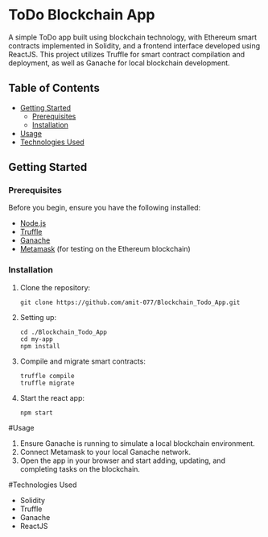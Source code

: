 # ToDo Blockchain App

A simple ToDo app built using blockchain technology, with Ethereum smart contracts implemented in Solidity, and a frontend interface developed using ReactJS. 
This project utilizes Truffle for smart contract compilation and deployment, as well as Ganache for local blockchain development.

## Table of Contents

- [Getting Started](#getting-started)
  - [Prerequisites](#prerequisites)
  - [Installation](#installation)
- [Usage](#usage)
- [Technologies Used](#technologies-used)

## Getting Started

### Prerequisites

Before you begin, ensure you have the following installed:

- [Node.js](https://nodejs.org/)
- [Truffle](https://www.trufflesuite.com/truffle)
- [Ganache](https://www.trufflesuite.com/ganache)
- [Metamask](https://metamask.io/) (for testing on the Ethereum blockchain)
  
### Installation

1. Clone the repository:

   ```
   git clone https://github.com/amit-077/Blockchain_Todo_App.git
   ```
2. Setting up:
   ```
   cd ./Blockchain_Todo_App
   cd my-app
   npm install
   ```
3. Compile and migrate smart contracts:
   ```
   truffle compile
   truffle migrate
   ```
4. Start the react app:
   ```
   npm start
   ```

#Usage
1. Ensure Ganache is running to simulate a local blockchain environment.
2. Connect Metamask to your local Ganache network.
3. Open the app in your browser and start adding, updating, and completing tasks on the blockchain.

#Technologies Used
- Solidity
- Truffle
- Ganache
- ReactJS
